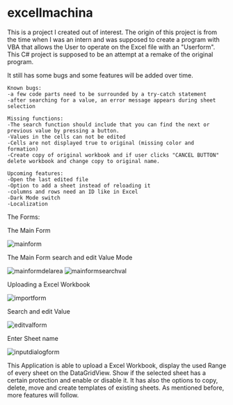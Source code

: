 # excellmachina
This is a project I created out of interest. The origin of this project is from the time when I was an intern and was supposed to create a program with VBA that allows the User to operate on the Excel file with an "Userform". This C# project is supposed to be an attempt at a remake of the original program.

It still has some bugs and some features will be added over time.

	Known bugs:
	-a few code parts need to be surrounded by a try-catch statement
	-after searching for a value, an error message appears during sheet selection

	Missing functions:
	-The search function should include that you can find the next or previous value by pressing a button.
	-Values in the cells can not be edited
	-Cells are not displayed true to original (missing color and formation)
	-Create copy of original workbook and if user clicks "CANCEL BUTTON" delete workbook and change copy to original name.

	Upcoming features:
	-Open the last edited file
	-Option to add a sheet instead of reloading it
	-columns and rows need an ID like in Excel
	-Dark Mode switch
	-Localization
	
The Forms:

The Main Form

![mainform](https://user-images.githubusercontent.com/112399284/232918923-488199cd-bb56-4931-96d7-64a69aa032a1.png)


The Main Form search and edit Value Mode

![mainformdelarea](https://user-images.githubusercontent.com/112399284/232919060-806679b8-3ae0-4cb7-962c-dee9420093b9.png)
![mainformsearchval](https://user-images.githubusercontent.com/112399284/232919080-c40aabfa-cef7-420e-a4db-2892ccccb0c1.png)


Uploading a Excel Workbook

![importform](https://user-images.githubusercontent.com/112399284/232919143-3cfc9b91-66bb-4f72-94ea-df11c91a17b9.png)


Search and edit Value

![editvalform](https://user-images.githubusercontent.com/112399284/232919177-b8130b80-5382-4c4d-ab60-1eb38f039a2e.png)


Enter Sheet name

![inputdialogform](https://user-images.githubusercontent.com/112399284/232919212-1f3aff02-9c07-4413-868b-ce796eec6a14.png)


This Application is able to upload a Excel Workbook, display the used Range of every sheet on the DataGridView. Show if the selected sheet has a certain protection and enable or disable it. It has also the options to copy, delete, move and create templates of existing sheets. As mentioned before, more features will follow.
